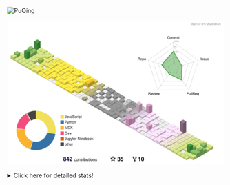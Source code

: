 ![PuQing](https://user-images.githubusercontent.com/27223114/171565019-9a56fae6-b08b-421f-99db-7e830da42371.png)

![](./profile-3d-contrib/profile-season-animate.svg)

<details>
<summary>Click here for detailed stats!</summary>

<!--START_SECTION:waka-->
![Lines of code](https://img.shields.io/badge/From%20Hello%20World%20I%27ve%20Written-747.3%20thousand%20lines%20of%20code-blue)

**🐱 My GitHub Data** 

> 📦 254.1 kB Used in GitHub's Storage 
 > 
> 🏆 516 Contributions in the Year 2023
 > 
> 🚫 Not Opted to Hire
 > 
> 📜 30 Public Repositories 
 > 
> 🔑 27 Private Repositories 
 > 
**I'm an Early 🐤** 

```text
🌞 Morning                321 commits         ███░░░░░░░░░░░░░░░░░░░░░░   12.93 % 
🌆 Daytime                1200 commits        ████████████░░░░░░░░░░░░░   48.33 % 
🌃 Evening                219 commits         ██░░░░░░░░░░░░░░░░░░░░░░░   08.82 % 
🌙 Night                  743 commits         ███████░░░░░░░░░░░░░░░░░░   29.92 % 
```


📊 **This Week I Spent My Time On** 

```text
💬 Programming Languages: 
Markdown                 16 hrs 56 mins      █████████████████░░░░░░░░   69.11 % 
Python                   4 hrs 49 mins       █████░░░░░░░░░░░░░░░░░░░░   19.68 % 
JavaScript               1 hr 35 mins        ██░░░░░░░░░░░░░░░░░░░░░░░   06.51 % 
MDX                      31 mins             █░░░░░░░░░░░░░░░░░░░░░░░░   02.16 % 
JSON                     10 mins             ░░░░░░░░░░░░░░░░░░░░░░░░░   00.75 % 

🔥 Editors: 
Obsidian                 16 hrs 54 mins      █████████████████░░░░░░░░   68.97 % 
VS Code                  7 hrs 36 mins       ████████░░░░░░░░░░░░░░░░░   31.03 % 

💻 Operating System: 
Windows                  20 hrs 48 mins      █████████████████████░░░░   84.87 % 
WSL                      3 hrs 41 mins       ████░░░░░░░░░░░░░░░░░░░░░   15.03 % 
Linux                    1 min               ░░░░░░░░░░░░░░░░░░░░░░░░░   00.10 % 
```


<!--END_SECTION:waka-->
</details>
